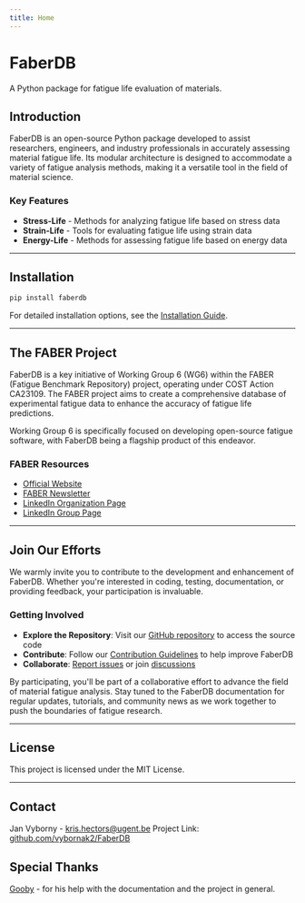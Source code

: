 ```yaml
---
title: Home
---
```


# FaberDB

A Python package for fatigue life evaluation of materials.

## Introduction

FaberDB is an open-source Python package developed to assist researchers, engineers, and industry
professionals in accurately assessing material fatigue life. Its modular architecture is designed
to accommodate a variety of fatigue analysis methods, making it a versatile tool in the field of
material science.

### Key Features

- **Stress-Life** - Methods for analyzing fatigue life based on stress data
- **Strain-Life** - Tools for evaluating fatigue life using strain data
- **Energy-Life** - Methods for assessing fatigue life based on energy data

---

## Installation

```bash
pip install faberdb
```

For detailed installation options, see the [Installation Guide](development/install.md).

---

## The FABER Project

FaberDB is a key initiative of Working Group 6 (WG6) within the FABER (Fatigue Benchmark Repository) project,
operating under COST Action CA23109. The FABER project aims to create a comprehensive database of
experimental fatigue data to enhance the accuracy of fatigue life predictions.

Working Group 6 is specifically focused on developing open-source fatigue software, with FaberDB being
a flagship product of this endeavor.

### FABER Resources

- [Official Website](https://faber-cost.eu/)
- [FABER Newsletter](https://faber-cost.eu/media-newsletter/)
- [LinkedIn Organization Page](https://www.linkedin.com/company/faber-cost/about/)
- [LinkedIn Group Page](https://www.linkedin.com/groups/13170259/)

---

## Join Our Efforts

We warmly invite you to contribute to the development and enhancement of FaberDB. Whether you're
interested in coding, testing, documentation, or providing feedback, your participation is invaluable.

### Getting Involved

- **Explore the Repository**: Visit our [GitHub repository](https://github.com/vybornak2/FaberDB) to access the source code
- **Contribute**: Follow our [Contribution Guidelines](development/index.md) to help improve FaberDB
- **Collaborate**: [Report issues](https://github.com/vybornak2/FaberDB/issues) or join [discussions](https://github.com/vybornak2/FaberDB/discussions)

By participating, you'll be part of a collaborative effort to advance the field of material fatigue analysis.
Stay tuned to the FaberDB documentation for regular updates, tutorials, and community news as we work together
to push the boundaries of fatigue research.

---

## License

This project is licensed under the MIT License.

---

## Contact

Jan Vyborny - <kris.hectors@ugent.be>
Project Link: [github.com/vybornak2/FaberDB](https://github.com/vybornak2/FaberDB)

## Special Thanks

[Gooby](https://github.com/jakubda1) - for his help with the documentation and the project in general.
